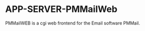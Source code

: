 APP-SERVER-PMMailWeb
====================

PMMailWEB is a cgi web frontend for the Email software PMMail. 
